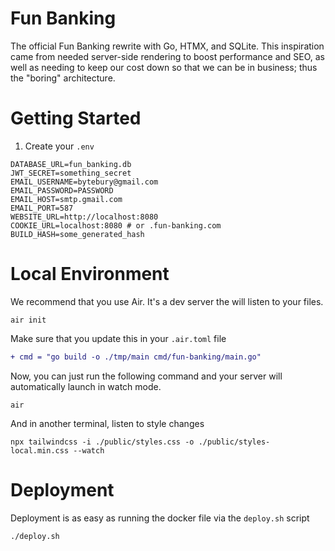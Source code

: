 # Fun Banking

The official Fun Banking rewrite with Go, HTMX, and SQLite. This inspiration came from needed
server-side rendering to boost performance and SEO, as well as needing to keep our
cost down so that we can be in business; thus the "boring" architecture.

# Getting Started

1. Create your `.env`

```.env
DATABASE_URL=fun_banking.db
JWT_SECRET=something_secret
EMAIL_USERNAME=bytebury@gmail.com
EMAIL_PASSWORD=PASSWORD
EMAIL_HOST=smtp.gmail.com
EMAIL_PORT=587
WEBSITE_URL=http://localhost:8080
COOKIE_URL=localhost:8080 # or .fun-banking.com
BUILD_HASH=some_generated_hash
```

# Local Environment

We recommend that you use Air. It's a dev server the will listen to your files.

```shell
air init
```

Make sure that you update this in your `.air.toml` file

```diff
+ cmd = "go build -o ./tmp/main cmd/fun-banking/main.go"
```

Now, you can just run the following command and your server will automatically launch in watch mode.

```shell
air
```

And in another terminal, listen to style changes

```shell
npx tailwindcss -i ./public/styles.css -o ./public/styles-local.min.css --watch
```

# Deployment

Deployment is as easy as running the docker file via the `deploy.sh` script

```shell
./deploy.sh
```
